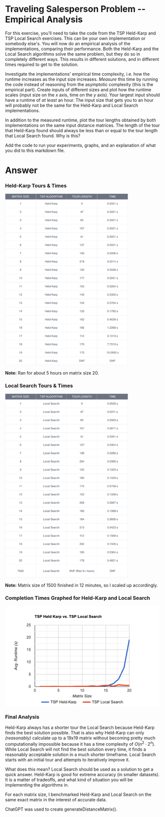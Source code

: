 # Traveling Salesperson Problem -- Empirical Analysis

For this exercise, you'll need to take the code from the TSP Held-Karp and TSP
Local Search exercises. This can be your own implementation or somebody else's.
You will now do an empirical analysis of the implementations, comparing their
performance. Both the Held-Karp and the Local Search algorithms solve the same
problem, but they do so in completely different ways. This results in different
solutions, and in different times required to get to the solution.

Investigate the implementations' empirical time complexity, i.e. how the runtime
increases as the input size increases. *Measure* this time by running the code
instead of reasoning from the asymptotic complexity (this is the empirical
part). Create inputs of different sizes and plot how the runtime scales (input
size on the $x$ axis, time on the $y$ axis). Your largest input should have a
runtime of *at least* an hour. The input size that gets you to an hour will
probably not be the same for the Held-Karp and Local Search implementations.

In addition to the measured runtime, plot the tour lengths obtained by both
implementations on the same input distance matrices. The length of the tour that
Held-Karp found should always be less than or equal to the tour length that
Local Search found. Why is this?

Add the code to run your experiments, graphs, and an explanation of what you did
to this markdown file.

# Answer

### Held-Karp Tours & Times
<img src="hk.png" alt="Held-Karp Table" width="400">

**Note:** Ran for about 5 hours on matrix size 20.

### Local Search Tours & Times
<img src="ls.png" alt="Local Search Table" width="400">

**Note:** Matrix size of 1500 finished in 12 minutes, so I scaled up accordingly.

### Completion Times Graphed for Held-Karp and Local Search
<img src="tspComp.png" alt="Completed TSP Line Graph" width="500">

### Final Analysis

Held-Karp always has a shorter tour the Local Search because Held-Karp finds the best solution possible. That is also why Held-Karp can only *(reasonably)* calculate up to a 19x19 matrix without becoming pretty much computationally impossible because it has a time complexity of $O(n^2 \cdot 2^n)$. While Local Search will not find the best solution every time, it finds a reasonably acceptable solution in a much shorter timeframe. Local Search starts with an initial tour and attempts to iteratively improve it.

What does this mean? Local Search should be used as a solution to get a quick answer. Held-Karp is good for extreme accuracy (in smaller datasets). It is a matter of tradeoffs, and what kind of situation you will be implementing the algorithms in.

For each matrix size, I benchmarked Held-Karp and Local Search on the same exact matrix in the interest of accurate data.

ChatGPT was used to create generateDistanceMatrix().
